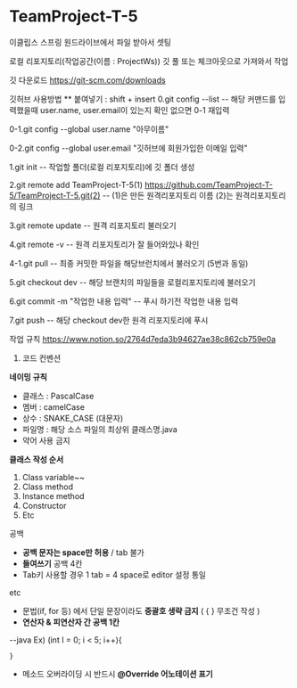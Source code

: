 # TeamProject-T-5

이클립스 스프링 
원드라이브에서 파일 받아서 셋팅

로컬 리포지토리(작업공간(이름 : ProjectWs))
깃 풀 또는 체크아웃으로 가져와서 작업

깃 다운로드
https://git-scm.com/downloads

깃허브 사용방법          ** 붙여넣기 : shift + insert
0.git config --list    -- 해당 커맨드를 입력했을때 user.name, user.email이 있는지 확인 없으면 0-1 재입력

0-1.git config --global user.name "아무이름"

0-2.git config --global user.email "깃허브에 회원가입한 이메일 입력"

1.git init -- 작업할 폴더(로컬 리포지토리)에 깃 폴더 생성

2.git remote add TeamProject-T-5(1) https://github.com/TeamProject-T-5/TeamProject-T-5.git(2) -- (1)은 만든 원격리포지토리 이름 (2)는 원격리포지토리의 링크

3.git remote update -- 원격 리포지토리 불러오기

4.git remote -v -- 원격 리포지토리가 잘 들어와있나 확인

4-1.git pull -- 최종 커밋한 파일을 해당브런치에서 불러오기 (5번과 동일)

5.git checkout dev -- 해당 브랜치의 파일들을 로컬리포지토리에 불러오기

6.git commit -m "작업한 내용 입력" -- 푸시 하기전 작업한 내용 입력

7.git push -- 해당 checkout dev한 원격 리포지토리에 푸시

작업 규칙
https://www.notion.so/2764d7eda3b94627ae38c862cb759e0a

1. 코드 컨벤션

 **네이밍 규칙**


- 클래스 : PascalCase
- 멤버 : camelCase
- 상수 : SNAKE_CASE (대문자)
- 파일명 : 해당 소스 파일의 최상위 클래스명.java
- 약어 사용 금지

 **클래스 작성 순서**

1. Class variable~~
2. Class method
3. Instance method
4. Constructor
5. Etc

 공백

- **공백 문자는 space만 허용** / tab 불가
- **들여쓰기** 공백 4칸
- Tab키 사용할 경우 1 tab = 4 space로 editor 설정 통일

etc

- 문법(if, for 등) 에서 단일 문장이라도 **중괄호 생략 금지** ( { } 무조건 작성 )
- **연산자 & 피연산자 간 공백 1칸**

--java
Ex) (int I = 0; i < 5; i++){

	}

- 메소드 오버라이딩 시 반드시 **@Override 어노테이션 표기**
